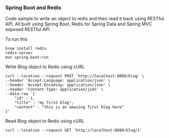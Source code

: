 ### Spring Boot and Redis
Code sample to write an object to redis and then read it back using RESTful API. All built using Spring Boot, Redis for Spring Data and Spring MVC exposed RESTful API

To run this
```
brew install redis
redis-server
mvn spring-boot:run
```


Write Blog object to Redis using cURL
```
curl --location --request POST 'http://localhost:8080/blog' \
--header 'Accept-Language: application/json' \
--header 'Accept-Encoding: application/json' \
--header 'Content-Type: application/json' \
--data-raw '{
    "id" : 1,
    "title" : "my first blog",
    "content" : "this is an amazing first blog here"
}'
```
Read Blog object to Redis using cURL
```
curl --location --request GET 'http://localhost:8080/blog/1'
```